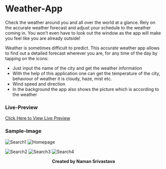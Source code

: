 
# Weather-App
Check the weather around you and all over the world at a glance.
Rely on the accurate weather forecast and adjust your schedule to the weather coming in. You won’t even have to look out the window as the app will make you feel like you are already outside!

Weather is sometimes difficult to predict. This accurate weather app allows to find out a detailed forecast wherever you are, for any time of the day by tapping on the icons:

- Just input the name of the city and get the weather information
- With the help of this application one can get the temperature of the city, behaviour of weather it is cloudy, haze, mist etc.
- Wind speed and direction
- In the background the app also shows the picture which is according to the weather


### Live-Preview
[Click Here to View Live Preview](https://amanovishnu.github.io/Weather-App/index.html)

### Sample-Image
![Search1](sample/sample1.png)
![Homepage](sample/sample.png)


![Search2](sample/sample2.png)
![Search3](sample/sample3.png)
![Search4](sample/sample4.png)

<p align="center"><b>Created by Naman Srivastava</b></p>
